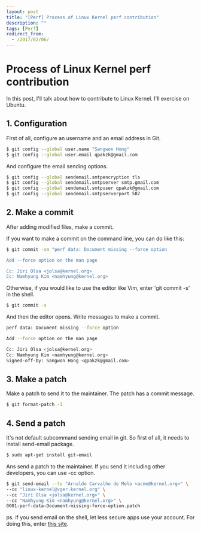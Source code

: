 ```yaml
---
layout: post
title: "[Perf] Process of Linux Kernel perf contribution"
description: ""
tags: [Perf]
redirect_from:
  - /2017/02/06/
---
```


# Process of Linux Kernel perf contribution

In this post, I'll talk about how to contribute to Linux Kernel. I'll exercise on Ubuntu.

## 1. Configuration

First of all, configure an username and an email address in Git.

```sh
$ git config --global user.name "Sangwon Hong"
$ git config --global user.email qpakzk@gmail.com
```

And configure the email sending options.

```sh
$ git config --global sendemail.smtpencryption tls
$ git config --global sendemail.smtpserver smtp.gmail.com
$ git config --global sendemail.smtpuser qpakzk@gmail.com
$ git config --global sendemail.smtpserverport 587
```

## 2. Make a commit

After adding modified files, make a commit.

If you want to make a commit on the command line, you can do like this:

```sh
$ git commit -sm "perf data: Document missing --force option

Add --force option on the man page

Cc: Jiri Olsa <jolsa@kernel.org>
Cc: Namhyung Kim <namhyung@kernel.org>
```

Otherwise, if you would like to use the editor like Vim, enter 'git commit -s' in the shell.

```sh
$ git commit -s
```

And then the editor opens. Write messages to make a commit.

```sh
perf data: Document missing --force option

Add --force option on the man page

Cc: Jiri Olsa <jolsa@kernel.org>
Cc: Namhyung Kim <namhyung@kernel.org>
Signed-off-by: Sangwon Hong <qpakzk@gmail.com>
```

## 3. Make a patch

Make a patch to send it to the maintainer. The patch has a commit message.

```sh
$ git format-patch -1
```

## 4. Send a patch

It's not default subcommand sending email in git. So first of all, it needs to install send-email package.

```sh
$ sudo apt-get install git-email
```

Ans send a patch to the maintainer. If you send it including other developers, you can use -cc option.

```sh
$ git send-email --to "Arnaldo Carvalho de Melo <acme@kernel.org>" \
--cc "linux-kernel@vger.kernel.org" \
--cc "Jiri Olsa <jolsa@kernel.org>" \
--cc "Namhyung Kim <namhyung@kernel.org>" \
0001-perf-data-Document-missing-force-option.patch
```

ps. if you send email on the shell, let less secure apps use your account. For doing this, enter [this site](https://support.google.com/accounts/answer/6010255?hl=en).
